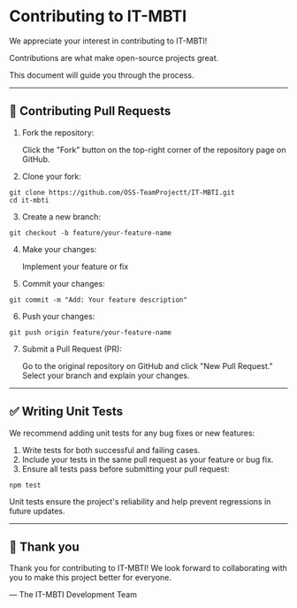 # Contributing to IT-MBTI
We appreciate your interest in contributing to IT-MBTI!

Contributions are what make open-source projects great. 

This document will guide you through the process. 

---

## 🔧 Contributing Pull Requests
1. Fork the repository:

   Click the "Fork" button on the top-right corner of the repository page on GitHub.
2. Clone your fork:
```
git clone https://github.com/OSS-TeamProjectt/IT-MBTI.git
cd it-mbti
```
3. Create a new branch:
```
git checkout -b feature/your-feature-name
```
4. Make your changes:

   Implement your feature or fix
5. Commit your changes:
```
git commit -m "Add: Your feature description"
```
6. Push your changes:
```
git push origin feature/your-feature-name
```
7. Submit a Pull Request (PR):

   Go to the original repository on GitHub and click "New Pull Request." Select your branch and explain your changes.

---

## ✅ Writing Unit Tests
We recommend adding unit tests for any bug fixes or new features:
1. Write tests for both successful and failing cases.
2. Include your tests in the same pull request as your feature or bug fix.
3. Ensure all tests pass before submitting your pull request:
```
npm test
```
Unit tests ensure the project's reliability and help prevent regressions in future updates.

---

## 🙏 Thank you
Thank you for contributing to IT-MBTI! We look forward to collaborating with you to make this project better for everyone. 

— The IT-MBTI Development Team
